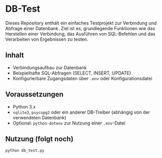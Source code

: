 # DB-Test

Dieses Repository enthält ein einfaches Testprojekt zur Verbindung und Abfrage einer Datenbank. Ziel ist es, grundlegende Funktionen wie das Herstellen einer Verbindung, das Ausführen von SQL-Befehlen und das Verarbeiten von Ergebnissen zu testen.

## Inhalt

- Verbindungsaufbau zur Datenbank
- Beispielhafte SQL-Abfragen (SELECT, INSERT, UPDATE)
- Konfigurierbare Zugangsdaten über `.env` oder Konfigurationsdatei

## Voraussetzungen

- Python 3.x
- `sqlite3`, `psycopg2` oder ein anderer DB-Treiber (abhängig von der verwendeten Datenbank)
- Optional: `python-dotenv` zur Nutzung einer `.env`-Datei

## Nutzung (folgt noch)

```bash
python db_test.py
